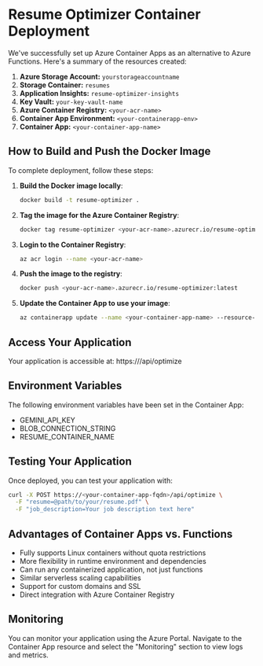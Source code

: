 # Resume Optimizer Container Deployment

We've successfully set up Azure Container Apps as an alternative to Azure Functions. Here's a summary of the resources created:

1. **Azure Storage Account:** `yourstorageaccountname`
2. **Storage Container:** `resumes`
3. **Application Insights:** `resume-optimizer-insights`
4. **Key Vault:** `your-key-vault-name`
5. **Azure Container Registry:** `<your-acr-name>`
6. **Container App Environment:** `<your-containerapp-env>`
7. **Container App:** `<your-container-app-name>` 

## How to Build and Push the Docker Image

To complete deployment, follow these steps:

1. **Build the Docker image locally**:
   ```bash
   docker build -t resume-optimizer .
   ```

2. **Tag the image for the Azure Container Registry**:
   ```bash
   docker tag resume-optimizer <your-acr-name>.azurecr.io/resume-optimizer:latest
   ```

3. **Login to the Container Registry**:
   ```bash
   az acr login --name <your-acr-name>
   ```

4. **Push the image to the registry**:
   ```bash
   docker push <your-acr-name>.azurecr.io/resume-optimizer:latest
   ```

5. **Update the Container App to use your image**:
   ```bash
   az containerapp update --name <your-container-app-name> --resource-group <your-resource-group> --image <your-acr-name>.azurecr.io/resume-optimizer:latest
   ```

## Access Your Application

Your application is accessible at:
https://<your-container-app-fqdn>/api/optimize

## Environment Variables

The following environment variables have been set in the Container App:
- GEMINI_API_KEY
- BLOB_CONNECTION_STRING
- RESUME_CONTAINER_NAME

## Testing Your Application

Once deployed, you can test your application with:

```bash
curl -X POST https://<your-container-app-fqdn>/api/optimize \
  -F "resume=@path/to/your/resume.pdf" \
  -F "job_description=Your job description text here"
```

## Advantages of Container Apps vs. Functions

- Fully supports Linux containers without quota restrictions
- More flexibility in runtime environment and dependencies
- Can run any containerized application, not just functions
- Similar serverless scaling capabilities
- Support for custom domains and SSL
- Direct integration with Azure Container Registry

## Monitoring

You can monitor your application using the Azure Portal. Navigate to the Container App resource and select the "Monitoring" section to view logs and metrics. 